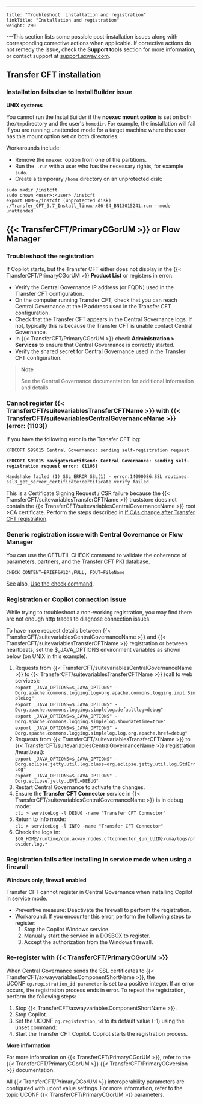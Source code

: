 ---
    title: "Troubleshoot  installation and registration"
    linkTitle: "Installation and registration"
    weight: 290
---This section lists some possible post-installation issues along with corresponding corrective actions when applicable. If corrective actions do not remedy the issue, check the **Support tools** section for more information, or contact support at [support.axway.com](https://support.axway.com/).

## Transfer CFT installation

### Installation fails due to InstallBuilder issue

**UNIX systems**

You cannot run the InstallBuilder if the **noexec mount option** is set on both the` /tmp `directory and the user's `homedir`. For example, the installation will fail if you are running unattended mode for a target machine where the user has this mount option set on both directories.

Workarounds include:

- Remove the `noexec `option from one of the partitions.
- Run the` .run` with a user who has the necessary rights, for example `sudo`.
- Create a temporary `/home` directory on an unprotected disk:

```
sudo mkdir /instcft
sudo chown <user>:<user> /instcft
export HOME=/instcft (unprotected disk)
./Transfer_CFT_3.7_Install_linux-x86-64_BN13015241.run --mode unattended
```

## {{< TransferCFT/PrimaryCGorUM  >}} or Flow Manager

<span id="Troubles"></span>

### Troubleshoot the registration

If Copilot starts, but the Transfer CFT either does not display in the {{< TransferCFT/PrimaryCGorUM  >}} **Product List** or registers in error:

- Verify the Central Governance IP address (or FQDN) used in the Transfer CFT configuration.
- On the computer running Transfer CFT, check that you can reach Central Governance at the IP address used in the Transfer CFT configuration.
- Check that the Transfer CFT appears in the Central Governance logs. If not, typically this is because the Transfer CFT is unable contact Central Governance.
- In {{< TransferCFT/PrimaryCGorUM >}} check **Administration > Services** to ensure that Central Governance is correctly started.
- Verify the shared secret for Central Governance used in the Transfer CFT configuration.

> **Note**
>
> See the Central Governance documentation for additional information and details.

### Cannot register {{< TransferCFT/suitevariablesTransferCFTName  >}} with {{< TransferCFT/suitevariablesCentralGovernanceName  >}} (error: (1103))

If you have the following error in the Transfer CFT log:

`XFBCOPT S99015 Central Governance: sending self-registration request`

**`XFBCOPT S99015 navigatorNotifSend: Central Governance: sending self-registration request error: (1103)`**

`Handshake failed (1) SSL_ERROR_SSL(1) - error:14090086:SSL routines: ssl3_get_server_certificate:certificate verify failed`

This is a Certificate Signing Request / CSR failure because the {{< TransferCFT/suitevariablesTransferCFTName  >}} truststore does not contain the {{< TransferCFT/suitevariablesCentralGovernanceName  >}} root &gt;CA certificate. Perform the steps described in [If CAs change after Transfer CFT registration](https://docs.axway.com/bundle/CentralGovernance_113_UsersGuide_allOS_en_HTML5/page/Content/CFT/cft_registration/t_change_cft_ca.htm).

### Generic registration issue with Central Governance or Flow Manager

You can use the CFTUTIL CHECK command to validate the coherence of parameters, partners, and the Transfer CFT PKI database.

```
CHECK CONTENT=BRIEF&#124;FULL, FOUT=FileName
```

See also, [Use the check command](../../../c_intro_userinterfaces/about_cftutil/check_command).

### Registration or Copilot connection issue

While trying to troubleshoot a non-working registration, you may find there are not enough http traces to diagnose connection issues.

To have more request details between {{< TransferCFT/suitevariablesCentralGovernanceName  >}} and {{< TransferCFT/suitevariablesTransferCFTName  >}} registration or between heartbeats, set the $_JAVA_OPTIONS environment variables as shown below (on UNIX in this example).

1. Requests from {{< TransferCFT/suitevariablesCentralGovernanceName >}} to {{< TransferCFT/suitevariablesTransferCFTName >}} (call to web services):  
    `export _JAVA_OPTIONS=$_JAVA_OPTIONS" -Dorg.apache.commons.logging.Log=org.apache.commons.logging.impl.SimpleLog"`  
    `export _JAVA_OPTIONS=$_JAVA_OPTIONS" -Dorg.apache.commons.logging.simplelog.defaultlog=debug"`  
    `export _JAVA_OPTIONS=$_JAVA_OPTIONS" -Dorg.apache.commons.logging.simplelog.showdatetime=true"`  
    `export _JAVA_OPTIONS=$_JAVA_OPTIONS" -Dorg.apache.commons.logging.simplelog.log.org.apache.href=debug"`
1. Requests from {{< TransferCFT/suitevariablesTransferCFTName >}} to {{< TransferCFT/suitevariablesCentralGovernanceName >}} (registration /heartbeat):  
    `export _JAVA_OPTIONS=$_JAVA_OPTIONS" -Dorg.eclipse.jetty.util.log.class=org.eclipse.jetty.util.log.StdErrLog"`  
    `export _JAVA_OPTIONS=$_JAVA_OPTIONS" -Dorg.eclipse.jetty.LEVEL=DEBUG"`
1. Restart Central Governance to activate the changes.
1. Ensure the ****Transfer CFT Connector**** service in {{< TransferCFT/suitevariablesCentralGovernanceName >}} is in debug mode:  
    `cli > serviceLog -l DEBUG -name "Transfer CFT Connector"`
1. Return to info mode:  
    `cli > serviceLog -l INFO -name "Transfer CFT Connector"`
1. Check the logs in:  
    `$CG_HOME/runtime/com.axway.nodes.cftconnector_{un_UUID}/uma/logs/provider.log.*`

### Registration fails after installing in service mode when using a firewall

****Windows only, firewall enabled****

Transfer CFT cannot register in Central Governance when installing Copilot in service mode.

- Preventive measure: Deactivate the firewall to perform the registration.
- Workaround: If you encounter this error, perform the following steps to register:
    1.  Stop the Copilot Windows service.
    2.  Manually start the service in a DOSBOX to register.
    3.  Accept the authorization from the Windows firewall.

### Re-register with {{< TransferCFT/PrimaryCGorUM  >}}

When Central Governance sends the SSL certificates to {{< TransferCFT/axwayvariablesComponentShortName  >}}, the UCONF `cg.registration_id parameter` is set to a positive integer. If an error occurs, the registration process ends in error. To repeat the registration, perform the following steps:

1. Stop {{< TransferCFT/axwayvariablesComponentShortName >}}.
1. Stop Copilot.
1. Set the UCONF `cg.registration_id` to its default value (-1) using the unset command:
1. Start the Transfer CFT Copilot. Copilot starts the registration process.

******More information******

For more information on {{< TransferCFT/PrimaryCGorUM  >}}, refer to the {{< TransferCFT/PrimaryCGorUM  >}} {{< TransferCFT/PrimaryCGversion  >}} documentation.

All {{< TransferCFT/PrimaryCGorUM  >}} interoperability parameters are configured with uconf value settings. For more information, refer to the topic UCONF {{< TransferCFT/PrimaryCGorUM  >}} parameters.
